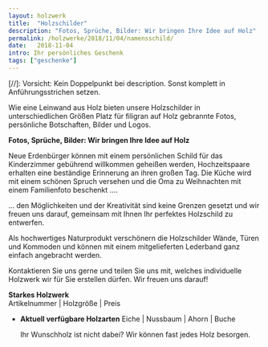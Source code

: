 ```yaml
---
layout: holzwerk
title:  "Holzschilder"
description: "Fotos, Sprüche, Bilder: Wir bringen Ihre Idee auf Holz"
permalink: /holzwerke/2018/11/04/namensschild/
date:   2018-11-04
intro: Ihr persönliches Geschenk
tags: ["geschenke"]
---
```



[//]: Vorsicht: Kein Doppelpunkt bei description. Sonst komplett in Anführungsstrichen setzen.


Wie eine Leinwand aus Holz bieten unsere Holzschilder in unterschiedlichen Größen Platz für filigran auf Holz gebrannte Fotos, 
persönliche Botschaften, Bilder und Logos. 

**Fotos, Sprüche, Bilder: Wir bringen Ihre Idee auf Holz**

Neue Erdenbürger können mit einem persönlichen Schild für das Kinderzimmer gebührend willkommen geheißen werden, 
Hochzeitspaare erhalten eine beständige Erinnerung an ihren großen Tag.
Die Küche wird mit einem schönen Spruch versehen und die Oma zu Weihnachten mit einem Familienfoto beschenkt .... 

... den Möglichkeiten und der Kreativität sind keine Grenzen gesetzt und wir freuen uns darauf, 
gemeinsam mit Ihnen Ihr perfektes Holzschild zu entwerfen. 

Als hochwertiges Naturprodukt verschönern die Holzschilder Wände, 
Türen und Kommoden und können mit einem mitgelieferten Lederband ganz einfach angebracht werden.

Kontaktieren Sie uns gerne und teilen Sie uns mit, welches individuelle Holzwerk wir für Sie erstellen dürfen. 
Wir freuen uns darauf! 


**Starkes Holzwerk**   
Artikelnummer \|  Holzgröße \| Preis


	
	
* **Aktuell verfügbare Holzarten**
	Eiche \| Nussbaum \| Ahorn \| Buche
	
	Ihr Wunschholz ist nicht dabei? 
	Wir können fast jedes Holz besorgen.